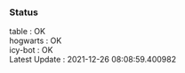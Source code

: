 ### Status


table : OK  
hogwarts : OK  
icy-bot : OK  
Latest Update : 2021-12-26 08:08:59.400982
